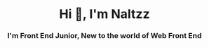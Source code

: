 <h1 align="center">Hi 👋, I'm NaItzz</h1>
<h3 align="center">I'm Front End Junior, New to the world of Web Front End</h3>
